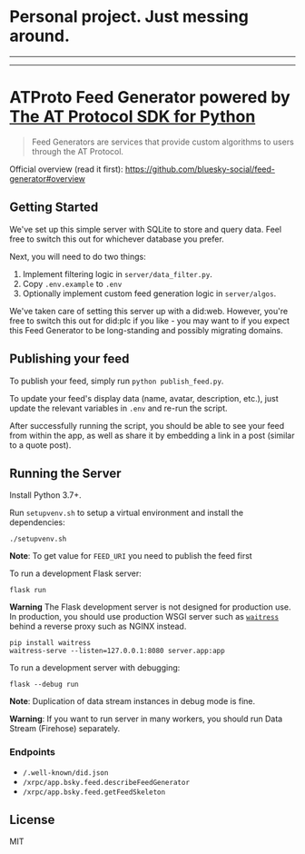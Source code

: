 # Personal project. Just messing around.
---
---


# ATProto Feed Generator powered by [The AT Protocol SDK for Python](https://github.com/MarshalX/atproto)

> Feed Generators are services that provide custom algorithms to users through the AT Protocol.

Official overview (read it first): https://github.com/bluesky-social/feed-generator#overview

## Getting Started

We've set up this simple server with SQLite to store and query data. Feel free to switch this out for whichever database you prefer.

Next, you will need to do two things:

1. Implement filtering logic in `server/data_filter.py`.
2. Copy `.env.example` to `.env`
3. Optionally implement custom feed generation logic in `server/algos`.

We've taken care of setting this server up with a did:web. However, you're free to switch this out for did:plc if you like - you may want to if you expect this Feed Generator to be long-standing and possibly migrating domains.

## Publishing your feed

To publish your feed, simply run `python publish_feed.py`.

To update your feed's display data (name, avatar, description, etc.), just update the relevant variables in `.env` and re-run the script.

After successfully running the script, you should be able to see your feed from within the app, as well as share it by embedding a link in a post (similar to a quote post).

## Running the Server

Install Python 3.7+.

Run `setupvenv.sh` to setup a virtual environment and install the dependencies:

```shell
./setupvenv.sh
```

**Note**: To get value for `FEED_URI` you need to publish the feed first

To run a development Flask server:

```shell
flask run
```

**Warning** The Flask development server is not designed for production use. In production, you should use production WSGI server such as [`waitress`](https://flask.palletsprojects.com/en/stable/deploying/waitress/) behind a reverse proxy such as NGINX instead.

```shell
pip install waitress
waitress-serve --listen=127.0.0.1:8080 server.app:app
```

To run a development server with debugging:

```shell
flask --debug run
```

**Note**: Duplication of data stream instances in debug mode is fine.

**Warning**: If you want to run server in many workers, you should run Data Stream (Firehose) separately.

### Endpoints

- `/.well-known/did.json`
- `/xrpc/app.bsky.feed.describeFeedGenerator`
- `/xrpc/app.bsky.feed.getFeedSkeleton`

## License

MIT
